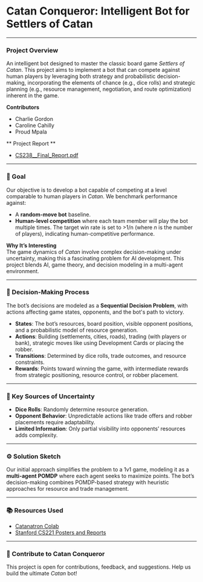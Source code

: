 # Catan Conqueror: Intelligent Bot for Settlers of Catan

---

### Project Overview  
An intelligent bot designed to master the classic board game *Settlers of Catan*. This project aims to implement a bot that can compete against human players by leveraging both strategy and probabilistic decision-making, incorporating the elements of chance (e.g., dice rolls) and strategic planning (e.g., resource management, negotiation, and route optimization) inherent in the game.

**Contributors**  
- Charlie Gordon  
- Caroline Cahilly  
- Proud Mpala

** Project Report **
- [CS238__Final_Report.pdf](https://github.com/user-attachments/files/18841691/CS238__Final_Report.pdf)


---

### 🧭 Goal

Our objective is to develop a bot capable of competing at a level comparable to human players in *Catan*. We benchmark performance against:
- A **random-move bot** baseline.
- **Human-level competition** where each team member will play the bot multiple times. The target win rate is set to >1/n (where *n* is the number of players), indicating human-competitive performance.

**Why It’s Interesting**  
The game dynamics of *Catan* involve complex decision-making under uncertainty, making this a fascinating problem for AI development. This project blends AI, game theory, and decision modeling in a multi-agent environment.

---

### 🧠 Decision-Making Process

The bot’s decisions are modeled as a **Sequential Decision Problem**, with actions affecting game states, opponents, and the bot's path to victory.  
- **States**: The bot’s resources, board position, visible opponent positions, and a probabilistic model of resource generation.
- **Actions**: Building (settlements, cities, roads), trading (with players or bank), strategic moves like using Development Cards or placing the robber.
- **Transitions**: Determined by dice rolls, trade outcomes, and resource constraints.
- **Rewards**: Points toward winning the game, with intermediate rewards from strategic positioning, resource control, or robber placement.

---

### 🎲 Key Sources of Uncertainty

- **Dice Rolls**: Randomly determine resource generation.
- **Opponent Behavior**: Unpredictable actions like trade offers and robber placements require adaptability.
- **Limited Information**: Only partial visibility into opponents’ resources adds complexity.

---

### ⚙️ Solution Sketch

Our initial approach simplifies the problem to a 1v1 game, modeling it as a **multi-agent POMDP** where each agent seeks to maximize points. The bot’s decision-making combines POMDP-based strategy with heuristic approaches for resource and trade management.

---

### 📚 Resources Used  
- [Catanatron Colab](https://colab.research.google.com/github/bcollazo/catanatron/blob/master/catanatron_experimental/catanatron_experimental/Overview.ipynb)
- [Stanford CS221 Posters and Reports](https://web.stanford.edu/class/archive/cs/cs221/cs221.1192/2018/restricted/posters/wlauer/poster.pdf)

---

### 🤝 Contribute to Catan Conqueror  
This project is open for contributions, feedback, and suggestions. Help us build the ultimate *Catan* bot!
